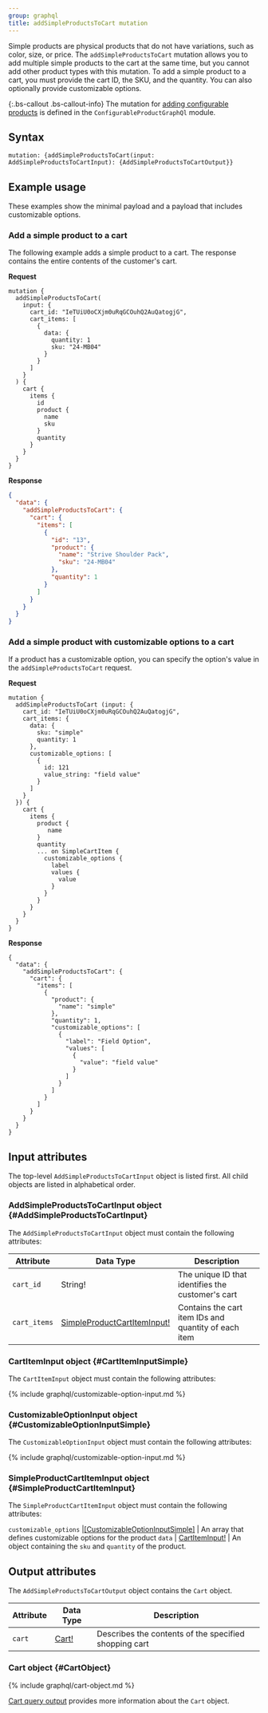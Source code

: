 ```yaml
---
group: graphql
title: addSimpleProductsToCart mutation
---
```


Simple products are physical products that do not have variations, such as color, size, or price. The `addSimpleProductsToCart` mutation allows you to add multiple simple products to the cart at the same time, but you cannot add other product types with this mutation. To add a simple product to a cart, you must provide the cart ID, the SKU, and the quantity. You can also optionally provide customizable options.

{:.bs-callout .bs-callout-info}
The mutation for [adding configurable products]({{page.baseurl}}/graphql/reference/configurable-product.html) is defined in the `ConfigurableProductGraphQl` module.

## Syntax

`mutation: {addSimpleProductsToCart(input: AddSimpleProductsToCartInput): {AddSimpleProductsToCartOutput}}`

## Example usage

These examples show the minimal payload and a payload that includes customizable options.

### Add a simple product to a cart

The following example adds a simple product to a cart. The response contains the entire contents of the customer's cart.

**Request**

```text
mutation {
  addSimpleProductsToCart(
    input: {
      cart_id: "IeTUiU0oCXjm0uRqGCOuhQ2AuQatogjG",
      cart_items: [
        {
          data: {
            quantity: 1
            sku: "24-MB04"
          }
        }
      ]
    }
  ) {
    cart {
      items {
        id
        product {
          name
          sku
        }
        quantity
      }
    }
  }
}
```

**Response**

```json
{
  "data": {
    "addSimpleProductsToCart": {
      "cart": {
        "items": [
          {
            "id": "13",
            "product": {
              "name": "Strive Shoulder Pack",
              "sku": "24-MB04"
            },
            "quantity": 1
          }
        ]
      }
    }
  }
}
```

### Add a simple product with customizable options to a cart

If a product has a customizable option, you can specify the option's value in the `addSimpleProductsToCart` request.

**Request**

``` text
mutation {
  addSimpleProductsToCart (input: {
    cart_id: "IeTUiU0oCXjm0uRqGCOuhQ2AuQatogjG",
    cart_items: {
      data: {
        sku: "simple"
        quantity: 1
      },
      customizable_options: [
        {
          id: 121
          value_string: "field value"
        }
      ]
    }
  }) {
    cart {
      items {
        product {
           name
        }
        quantity
        ... on SimpleCartItem {
          customizable_options {
            label
            values {
              value
            }
          }
        }
      }
    }
  }
}
```

**Response**

```text
{
  "data": {
    "addSimpleProductsToCart": {
      "cart": {
        "items": [
          {
            "product": {
              "name": "simple"
            },
            "quantity": 1,
            "customizable_options": [
              {
                "label": "Field Option",
                "values": [
                  {
                    "value": "field value"
                  }
                ]
              }
            ]
          }
        ]
      }
    }
  }
}
```

## Input attributes

The top-level `AddSimpleProductsToCartInput` object is listed first. All child objects are listed in alphabetical order.

### AddSimpleProductsToCartInput object {#AddSimpleProductsToCartInput}

The `AddSimpleProductsToCartInput` object must contain the following attributes:

Attribute |  Data Type | Description
--- | --- | ---
`cart_id` | String! | The unique ID that identifies the customer's cart
`cart_items` | [SimpleProductCartItemInput!](#SimpleProductCartItemInput) | Contains the cart item IDs and quantity of each item

### CartItemInput object {#CartItemInputSimple}

The `CartItemInput` object must contain the following attributes:

{% include graphql/customizable-option-input.md %}

### CustomizableOptionInput object {#CustomizableOptionInputSimple}

The `CustomizableOptionInput` object must contain the following attributes:

{% include graphql/customizable-option-input.md %}

### SimpleProductCartItemInput object {#SimpleProductCartItemInput}

The `SimpleProductCartItemInput` object must contain the following attributes:

`customizable_options` |[[CustomizableOptionInputSimple]](#CustomizableOptionInputSimple) | An array that defines customizable options for the product
`data` | [CartItemInput!](#CartItemInputSimple) | An object containing the `sku` and `quantity` of the product.

## Output attributes

The `AddSimpleProductsToCartOutput` object contains the `Cart` object.

Attribute |  Data Type | Description
--- | --- | ---
`cart` |[ Cart!](#CartObject) | Describes the contents of the specified shopping cart

### Cart object {#CartObject}

{% include graphql/cart-object.md %}

[Cart query output]({{page.baseurl}}/graphql/reference/quote.html#cart-output) provides more information about the `Cart` object.
